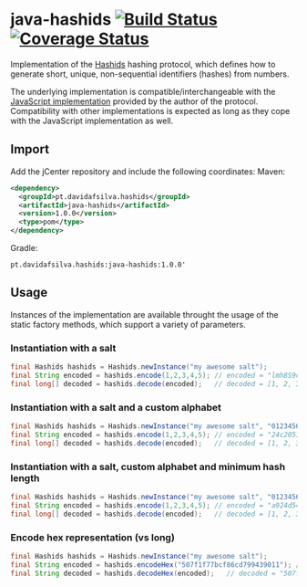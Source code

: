 # java-hashids [![Build Status](https://travis-ci.org/davidafsilva/java-hashids.svg?branch=master)](https://travis-ci.org/davidafsilva/java-hashids) [![Coverage Status](https://img.shields.io/coveralls/davidafsilva/java-hashids/master.svg)](https://coveralls.io/github/davidafsilva/java-hashids?branch=master)
Implementation of the [Hashids](http://hashids.org) hashing protocol, which defines how to generate short, unique, non-sequential identifiers (hashes) from numbers.

The underlying implementation is compatible/interchangeable with the [JavaScript implementation](https://github.com/ivanakimov/hashids.js) provided by the author of the protocol.
Compatibility with other implementations is expected as long as they cope with the JavaScript implementation as well.

## Import

Add the jCenter repository and include the following coordinates:
Maven:
```xml
<dependency>
  <groupId>pt.davidafsilva.hashids</groupId>
  <artifactId>java-hashids</artifactId>
  <version>1.0.0</version>
  <type>pom</type>
</dependency>
```
Gradle:
```
pt.davidafsilva.hashids:java-hashids:1.0.0'
```

## Usage

Instances of the implementation are available throught the usage of the static factory methods, 
which support a variety of parameters.

### Instantiation with a salt
```java
final Hashids hashids = Hashids.newInstance("my awesome salt");
final String encoded = hashids.encode(1,2,3,4,5); // encoded = "lmh8S9cQuk"
final long[] decoded = hashids.decode(encoded);   // decoded = [1, 2, 3, 4, 5]
```

### Instantiation with a salt and a custom alphabet
```java
final Hashids hashids = Hashids.newInstance("my awesome salt", "0123456789abcdef");
final String encoded = hashids.encode(1,2,3,4,5); // encoded = "24c20519fb"
final long[] decoded = hashids.decode(encoded);   // decoded = [1, 2, 3, 4, 5]
```

### Instantiation with a salt, custom alphabet and minimum hash length
```java
final Hashids hashids = Hashids.newInstance("my awesome salt", "0123456789abcdef", 32);
final String encoded = hashids.encode(1,2,3,4,5); // encoded = "a924d54a937624c20519fb6de82b835b"
final long[] decoded = hashids.decode(encoded);   // decoded = [1, 2, 3, 4, 5]
```

### Encode hex representation (vs long)
```java
final Hashids hashids = Hashids.newInstance("my awesome salt");
final String encoded = hashids.encodeHex("507f1f77bcf86cd799439011"); // encoded = "R2qnd2vkOJTXm7XV7yq4"
final String decoded = hashids.decodeHex(encoded);   // decoded = "507f1f77bcf86cd799439011"
```
